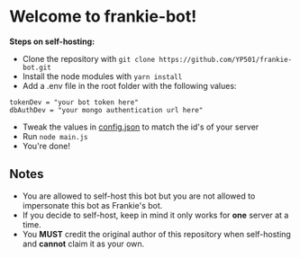 # Welcome to frankie-bot!

**Steps on self-hosting:**
- Clone the repository with `git clone https://github.com/YP501/frankie-bot.git`
- Install the node modules with `yarn install`
- Add a .env file in the root folder with the following values:
```
tokenDev = "your bot token here"
dbAuthDev = "your mongo authentication url here"
```
- Tweak the values in [config.json](https://github.com/YP501/frankie-bot/blob/main/src/config.json) to match the id's of your server
- Run `node main.js`
- You're done!

## Notes
- You are allowed to self-host this bot but you are not allowed to impersonate this bot as Frankie's bot.
- If you decide to self-host, keep in mind it only works for **one** server at a time.
- You **MUST** credit the original author of this repository when self-hosting and **cannot** claim it as your own.
